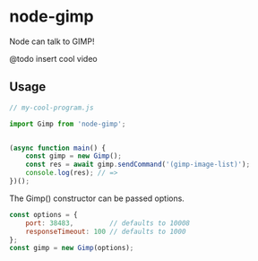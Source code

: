 # node-gimp

Node can talk to GIMP!

@todo insert cool video

## Usage

```js
// my-cool-program.js

import Gimp from 'node-gimp';


(async function main() {
	const gimp = new Gimp();
	const res = await gimp.sendCommand('(gimp-image-list)');
	console.log(res); // => 
})();

```


The Gimp() constructor can be passed options.

```js
const options = {
	port: 38483,         // defaults to 10008
	responseTimeout: 100 // defaults to 1000
};
const gimp = new Gimp(options);
```


